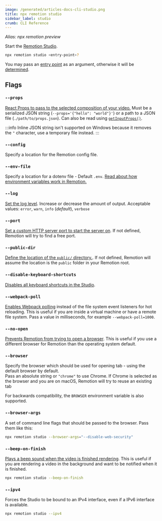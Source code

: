 ```yaml
---
image: /generated/articles-docs-cli-studio.png
title: npx remotion studio
sidebar_label: studio
crumb: CLI Reference
---
```


_Alias: npx remotion preview_

Start the [Remotion Studio](/docs/studio).

```bash
npx remotion studio <entry-point>?
```

You may pass an [entry point](/docs/terminology/entry-point) as an argument, otherwise it will be [determined](/docs/terminology/entry-point#which-entry-point-is-being-used).

## Flags

### `--props`

[React Props to pass to the selected composition of your video.](/docs/parameterized-rendering#passing-input-props-in-the-cli) Must be a serialized JSON string (`--props='{"hello": "world"}'`) or a path to a JSON file (`./path/to/props.json`). Can also be read using [`getInputProps()`](/docs/get-input-props).

:::info
Inline JSON string isn't supported on Windows because it removes the `"` character, use a temporary file instead.
:::

### `--config`<AvailableFrom v="1.2.0" />

Specify a location for the Remotion config file.

### `--env-file`<AvailableFrom v="2.2.0" />

Specify a location for a dotenv file - Default `.env`. [Read about how environment variables work in Remotion.](/docs/env-variables)

### `--log`

[Set the log level](/docs/config#setlevel). Increase or decrease the amount of output. Acceptable values: `error`, `warn`, `info` (_default_), `verbose`

### `--port`

[Set a custom HTTP server port to start the server on](/docs/config#setstudioport). If not defined, Remotion will try to find a free port.

### `--public-dir`<AvailableFrom v="3.2.13" />

[Define the location of the `public/` directory.](/docs/config#setpublicdir). If not defined, Remotion will assume the location is the `public` folder in your Remotion root.

### `--disable-keyboard-shortcuts`<AvailableFrom v="3.2.11" />

[Disables all keyboard shortcuts in the Studio](/docs/config#setkeyboardshortcutsenabled).

### `--webpack-poll`<AvailableFrom v="3.3.11" />

[Enables Webpack polling](/docs/config#setwebpackpollinginmilliseconds) instead of the file system event listeners for hot reloading. This is useful if you are inside a virtual machine or have a remote file system.
Pass a value in milliseconds, for example `--webpack-poll=1000`.

### `--no-open`<AvailableFrom v="3.3.19" />

[Prevents Remotion from trying to open a browser](/docs/config#setshouldopenbrowser). This is useful if you use a different browser for Remotion than the operating system default.

### `--browser`<AvailableFrom v="3.3.79" />

Specify the browser which should be used for opening tab - using the default browser by default.  
Pass an absolute string or `"chrome"` to use Chrome.
If Chrome is selected as the browser and you are on macOS, Remotion will try to reuse an existing tab

For backwards compatibility, the `BROWSER` environment variable is also supported.

### `--browser-args`<AvailableFrom v="3.3.79" />

A set of command line flags that should be passed to the browser. Pass them like this:

```sh
npx remotion studio --browser-args="--disable-web-security"
```

### `--beep-on-finish`<AvailableFrom v="4.0.84" />

[Plays a beep sound when the video is finished rendering](/docs/config#setbeeponfinish). This is useful if you are rendering a video in the background and want to be notified when it is finished.

```sh
npx remotion studio --beep-on-finish
```

### `--ipv4`<AvailableFrom v="4.0.125" />

Forces the Studio to be bound to an IPv4 interface, even if a IPv6 interface is available.

```sh
npx remotion studio --ipv4
```

